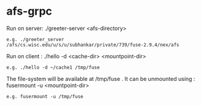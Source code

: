 # afs-grpc

Run on server:
    ./greeter-server \<afs-directory\>
      
    e.g. ./greeter_server /afs/cs.wisc.edu/u/s/u/subhankar/private/739/fuse-2.9.4/nex/afs
    

Run on client :
    ./hello -d \<cache-dir\> \<mountpoint-dir\>
    
    e.g. ./hello -d ~/cache1 /tmp/fuse
  
  
The file-system will be available at /tmp/fuse . It can be unmounted using :
    fusermount -u \<mountpoint-dir\>
    
    e.g. fusermount -u /tmp/fuse
